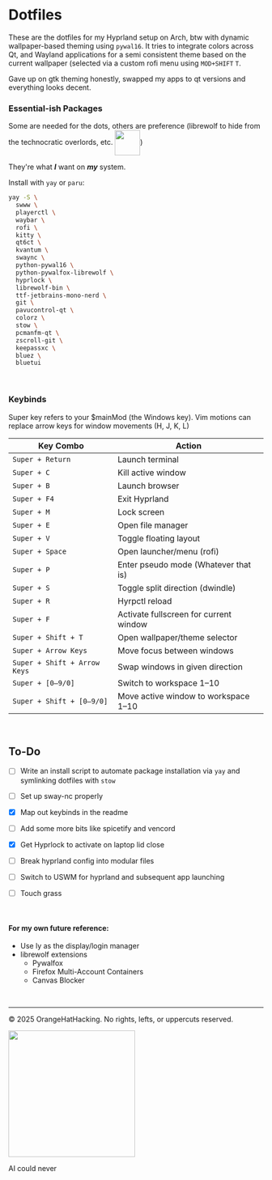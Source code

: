 # Dotfiles 

These are the dotfiles for my Hyprland setup on Arch, btw with dynamic wallpaper-based theming using `pywal16`. 
It tries to integrate colors across Qt, and Wayland applications for a semi consistent theme based on the current wallpaper (selected via a custom rofi menu using `MOD+SHIFT` `T`.

Gave up on gtk theming honestly, swapped my apps to qt versions and everything looks decent.


### Essential-ish Packages
Some are needed for the dots, others are preference (librewolf to hide from the technocratic overlords, etc. <img src="https://i.imgflip.com/1pzanj.jpg" width="50" style="vertical-align:middle;" />)

They're what **_I_** want on **_my_** system.

Install with `yay` or `paru`:
```bash
yay -S \
  swww \
  playerctl \
  waybar \
  rofi \
  kitty \
  qt6ct \
  kvantum \
  swaync \
  python-pywal16 \
  python-pywalfox-librewolf \
  hyprlock \
  librewolf-bin \
  ttf-jetbrains-mono-nerd \
  git \
  pavucontrol-qt \
  colorz \
  stow \
  pcmanfm-qt \
  zscroll-git \
  keepassxc \
  bluez \
  bluetui
```

<br>

### Keybinds

Super key refers to your $mainMod (the Windows key).
Vim motions can replace arrow keys for window movements (H, J, K, L)

| Key Combo                    | Action                               |
| ---------------------------- | ------------------------------------ |
| `Super + Return`             | Launch terminal                      |
| `Super + C`                  | Kill active window                   |
| `Super + B`                  | Launch browser                       |
| `Super + F4`                 | Exit Hyprland                        |
| `Super + M`                  | Lock screen                          |
| `Super + E`                  | Open file manager                    |
| `Super + V`                  | Toggle floating layout               |
| `Super + Space`              | Open launcher/menu (rofi)            |
| `Super + P`                  | Enter pseudo mode (Whatever that is) |
| `Super + S`                  | Toggle split direction (dwindle)     |
| `Super + R`                  | Hyrpctl reload                       |
| `Super + F`                  | Activate fullscreen for current window|
| `Super + Shift + T`          | Open wallpaper/theme selector        |
| `Super + Arrow Keys`         | Move focus between windows           |
| `Super + Shift + Arrow Keys` | Swap windows in given direction      |
| `Super + [0–9/0]`            | Switch to workspace 1–10             |
| `Super + Shift + [0–9/0]`    | Move active window to workspace 1–10 |

<br>

## To-Do
- [ ] Write an install script to automate package installation via `yay` and symlinking dotfiles with `stow`
 
- [ ] Set up sway-nc properly
    
- [x] Map out keybinds in the readme
   
- [ ] Add some more bits like spicetify and vencord
    
- [x] Get Hyprlock to activate on laptop lid close

- [ ] Break hyprland config into modular files

- [ ] Switch to USWM for hyprland and subsequent app launching

- [ ] Touch grass

<br>

#### For my own future reference:
- Use ly as the display/login manager
- librewolf extensions
    - Pywalfox
    - Firefox Multi-Account Containers
    - Canvas Blocker

<br>

---

© 2025 OrangeHatHacking. No rights, lefts, or uppercuts reserved. 

<img src="https://media1.tenor.com/m/bNzZ1qOeBG0AAAAC/gun-tears.gif)" width="250"/>

AI could never
